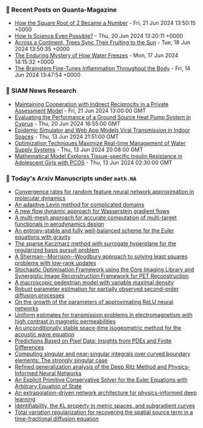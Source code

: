 ### 📝 Recent Posts on Quanta-Magazine
<!-- quanta starts -->
* <a href="https://www.quantamagazine.org/how-the-square-root-of-2-became-a-number-20240621/">How the Square Root of 2 Became a Number</a> - Fri, 21 Jun 2024 13:50:15 +0000
* <a href="https://www.quantamagazine.org/how-is-science-even-possible-20240620/">How Is Science Even Possible?</a> - Thu, 20 Jun 2024 13:20:11 +0000
* <a href="https://www.quantamagazine.org/across-a-continent-trees-sync-their-fruiting-to-the-sun-20240618/">Across a Continent, Trees Sync Their Fruiting to the Sun</a> - Tue, 18 Jun 2024 13:50:35 +0000
* <a href="https://www.quantamagazine.org/the-enduring-mystery-of-how-water-freezes-20240617/">The Enduring Mystery of How Water Freezes</a> - Mon, 17 Jun 2024 14:15:32 +0000
* <a href="https://www.quantamagazine.org/the-brainstem-fine-tunes-inflammation-throughout-the-body-20240614/">The Brainstem Fine-Tunes Inflammation Throughout the Body</a> - Fri, 14 Jun 2024 13:47:54 +0000
<!-- quanta ends -->

### 📝 SIAM News Research
<!-- siam-news starts -->
* <a href="https://sinews.siam.org/Details-Page/maintaining-cooperation-with-indirect-reciprocity-in-a-private-assessment-model">Maintaining Cooperation with Indirect Reciprocity in a Private Assessment Model</a> - Fri, 21 Jun 2024 13:00:00 GMT
* <a href="https://sinews.siam.org/Details-Page/evaluating-the-performance-of-a-ground-source-heat-pump-system-in-cyprus">Evaluating the Performance of a Ground Source Heat Pump System in Cyprus</a> - Thu, 20 Jun 2024 16:55:00 GMT
* <a href="https://sinews.siam.org/Details-Page/epidemic-simulator-and-web-app-models-viral-transmission-in-indoor-spaces">Epidemic Simulator and Web App Models Viral Transmission in Indoor Spaces</a> - Thu, 13 Jun 2024 21:51:00 GMT
* <a href="https://sinews.siam.org/Details-Page/optimization-techniques-maximize-real-time-management-of-water-supply-systems">Optimization Techniques Maximize Real-time Management of Water Supply Systems</a> - Thu, 13 Jun 2024 20:08:00 GMT
* <a href="https://sinews.siam.org/Details-Page/mathematical-model-explores-tissue-specific-insulin-resistance-in-adolescent-girls-with-pcos">Mathematical Model Explores Tissue-specific Insulin Resistance in Adolescent Girls with PCOS</a> - Thu, 13 Jun 2024 02:30:00 GMT
<!-- siam-news ends -->

### 📝 Today's Arxiv Manuscripts under ``math.NA``
<!-- arxiv-math-na starts -->
* <a href="https://arxiv.org/abs/2406.14791">Convergence rates for random feature neural network approximation in molecular dynamics</a>
* <a href="https://arxiv.org/abs/2406.14817">An adaptive Levin method for complicated domains</a>
* <a href="https://arxiv.org/abs/2406.14870">A new flow dynamic approach for Wasserstein gradient flows</a>
* <a href="https://arxiv.org/abs/2406.14992">A multi-mesh approach for accurate computation of multi-target functionals in aerodynamics design</a>
* <a href="https://arxiv.org/abs/2406.15051">An entropy-stable and fully well-balanced scheme for the Euler equations with gravity</a>
* <a href="https://arxiv.org/abs/2406.15082">The sparse Kaczmarz method with surrogate hyperplane for the regularized basis pursuit problem</a>
* <a href="https://arxiv.org/abs/2406.15120">A Sherman--Morrison--Woodbury approach to solving least squares problems with low-rank updates</a>
* <a href="https://arxiv.org/abs/2406.15159">Stochastic Optimisation Framework using the Core Imaging Library and Synergistic Image Reconstruction Framework for PET Reconstruction</a>
* <a href="https://arxiv.org/abs/2406.14649">A macroscopic pedestrian model with variable maximal density</a>
* <a href="https://arxiv.org/abs/2406.14738">Robust parameter estimation for partially observed second-order diffusion processes</a>
* <a href="https://arxiv.org/abs/2406.14936">On the growth of the parameters of approximating ReLU neural networks</a>
* <a href="https://arxiv.org/abs/2406.15276">Uniform estimates for transmission problems in electromagnetism with high contrast in magnetic permeabilities</a>
* <a href="https://arxiv.org/abs/2303.07268">An unconditionally stable space-time isogeometric method for the acoustic wave equation</a>
* <a href="https://arxiv.org/abs/2305.00723">Predictions Based on Pixel Data: Insights from PDEs and Finite Differences</a>
* <a href="https://arxiv.org/abs/2309.17039">Computing singular and near-singular integrals over curved boundary elements: The strongly singular case</a>
* <a href="https://arxiv.org/abs/2401.12526">Refined generalization analysis of the Deep Ritz Method and Physics-Informed Neural Networks</a>
* <a href="https://arxiv.org/abs/2404.07710">An Explicit Primitive Conservative Solver for the Euler Equations with Arbitrary Equation of State</a>
* <a href="https://arxiv.org/abs/2406.12460">An extrapolation-driven network architecture for physics-informed deep learning</a>
* <a href="https://arxiv.org/abs/2205.02868">Identifiability, the KL property in metric spaces, and subgradient curves</a>
* <a href="https://arxiv.org/abs/2310.12029">Total variation regularization for recovering the spatial source term in a time-fractional diffusion equation</a>
<!-- arxiv-math-na ends -->
